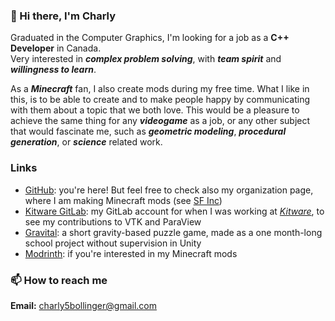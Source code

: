 ### 👋 Hi there, I'm Charly

Graduated in the Computer Graphics, I'm looking for a job as a **C++ Developer** in Canada.  
Very interested in ***complex problem solving***, with ***team spirit*** and ***willingness to learn***.

As a ***Minecraft*** fan, I also create mods during my free time. What I like in this, is to be able
to create and to make people happy by communicating with them about a topic that we both love.
This would be a pleasure to achieve the same thing for any ***videogame*** as a job, or any other
subject that would fascinate me, such as ***geometric modeling***, ***procedural generation***, or
***science*** related work.

### Links

* [GitHub](https://github.com/charlyb01): you're here! But feel free to check also my
  organization page, where I am making Minecraft mods (see [SF Inc](https://github.com/sf-inc))
* [Kitware GitLab](https://gitlab.kitware.com/charly.bollinger): my GitLab account for when I was
  working at *[Kitware](https://www.kitware.com/)*, to see my contributions to VTK and ParaView
* [Gravital](https://xardinlume.itch.io/gravital): a short gravity-based puzzle game, made as
  a one month-long school project without supervision in Unity
* [Modrinth](https://modrinth.com/user/Pardys): if you're interested in my Minecraft mods

### 📫 How to reach me

**Email:** charly5bollinger@gmail.com


<!--
**charlyb01/charlyb01** is a ✨ _special_ ✨ repository because its `README.md` (this file) appears on your GitHub profile.

Here are some ideas to get you started:

- 🔭 I’m currently working on ...
- 🌱 I’m currently learning ...
- 👯 I’m looking to collaborate on ...
- 🤔 I’m looking for help with ...
- 💬 Ask me about ...
- 📫 How to reach me: ...
- 😄 Pronouns: ...
- ⚡ Fun fact: ...
-->
